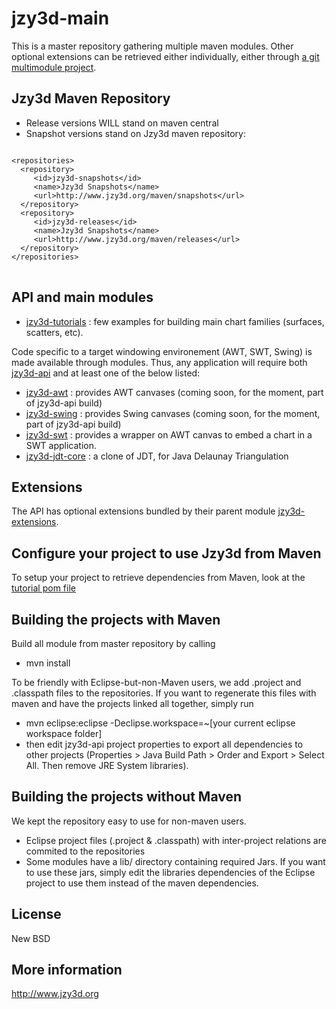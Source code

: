 jzy3d-main
==========

This is a master repository gathering multiple maven modules.
Other optional extensions can be retrieved either individually, either through <a href="https://github.com/jzy3d/jzy3d-extensions">a git multimodule project</a>.

Jzy3d Maven Repository
-----------------------------------
- Release versions WILL stand on maven central
- Snapshot versions stand on Jzy3d maven repository:
<pre>
<code>
&lt;repositories&gt;
  &lt;repository&gt;
	 &lt;id&gt;jzy3d-snapshots&lt;/id&gt;
	 &lt;name&gt;Jzy3d Snapshots&lt;/name&gt;
	 &lt;url&gt;http://www.jzy3d.org/maven/snapshots&lt;/url&gt;
  &lt;/repository&gt;
  &lt;repository&gt;
	 &lt;id&gt;jzy3d-releases&lt;/id&gt;
	 &lt;name&gt;Jzy3d Snapshots&lt;/name&gt;
	 &lt;url&gt;http://www.jzy3d.org/maven/releases&lt;/url&gt;
  &lt;/repository&gt;
&lt;/repositories&gt;
</code>
</pre>


API and main modules
-----------------------------------
- <a href="https://github.com/jzy3d/jzy3d-tutorials">jzy3d-tutorials</a> : few examples for building main chart families (surfaces, scatters, etc).

Code specific to a target windowing environement (AWT, SWT, Swing) is made available through modules.
Thus, any application will require both <a href="https://github.com/jzy3d/jzy3d-api/blob/master/jzy3d-api/src/api">jzy3d-api</a> and at least one of the below listed:
- <a href="https://github.com/jzy3d/jzy3d-api/blob/master/jzy3d-api/src/awt">jzy3d-awt</a> : provides AWT canvases (coming soon, for the moment, part of jzy3d-api build)
- <a href="https://github.com/jzy3d/jzy3d-api/blob/master/jzy3d-api/src/swing">jzy3d-swing</a> : provides Swing canvases  (coming soon, for the moment, part of jzy3d-api build)
- <a href="https://github.com/jzy3d/jzy3d-api/blob/master/jzy3d-swt">jzy3d-swt</a> : provides a wrapper on AWT canvas to embed a chart in a SWT application.
- <a href="https://github.com/jzy3d/jzy3d-api/blob/master/jzy3d-jdt-core">jzy3d-jdt-core</a> : a clone of JDT, for Java Delaunay Triangulation

Extensions
-----------------------------------
The API has optional extensions bundled by their parent module <a href="https://github.com/jzy3d/jzy3d-extensions">jzy3d-extensions</a>.

Configure your project to use Jzy3d from Maven
-----------------------------------
To setup your project to retrieve dependencies from Maven, look at the <a href="https://github.com/jzy3d/jzy3d-api/blob/master/jzy3d-tutorials/pom.xml">tutorial pom file</a>

Building the projects with Maven
-----------------------------------
Build all module from master repository by calling
- mvn install

To be friendly with Eclipse-but-non-Maven users, we add .project and .classpath files to the repositories. If you want to regenerate this files with maven and have the projects linked all together, simply run
- mvn eclipse:eclipse -Declipse.workspace=~[your current eclipse workspace folder]
- then edit jzy3d-api project properties to export all dependencies to other projects (Properties > Java Build Path > Order and Export > Select All. Then remove JRE System libraries).

Building the projects without Maven
-----------------------------------
We kept the repository easy to use for non-maven users.
- Eclipse project files (.project & .classpath) with inter-project relations are commited to the repositories
- Some modules have a lib/ directory containing required Jars. If you want to use these jars, simply edit the libraries dependencies of the Eclipse project to use them instead of the maven dependencies.

License
--------------
New BSD

More information
--------------
http://www.jzy3d.org
